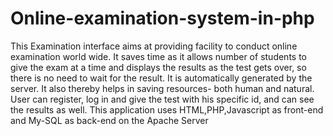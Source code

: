 # Online-examination-system-in-php
This Examination interface aims at providing facility to conduct online examination world wide. It saves time as it allows number of students to give the exam at a time and displays the results as the test gets over, so there is no need to wait for the result. It is automatically generated by the server. It also thereby helps in saving resources- both human and natural. User can register, log in and give the test with his specific id, and can see the results as well. This application uses HTML,PHP,Javascript as front-end and My-SQL as back-end on the Apache Server
